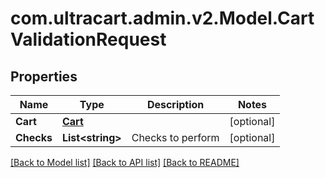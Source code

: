 # com.ultracart.admin.v2.Model.CartValidationRequest
## Properties

Name | Type | Description | Notes
------------ | ------------- | ------------- | -------------
**Cart** | [**Cart**](Cart.md) |  | [optional] 
**Checks** | **List&lt;string&gt;** | Checks to perform | [optional] 


[[Back to Model list]](../README.md#documentation-for-models) [[Back to API list]](../README.md#documentation-for-api-endpoints) [[Back to README]](../README.md)

